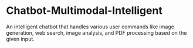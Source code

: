 # Chatbot-Multimodal-Intelligent
An intelligent chatbot that handles various user commands like image generation, web search, image analysis, and PDF processing based on the given input.
